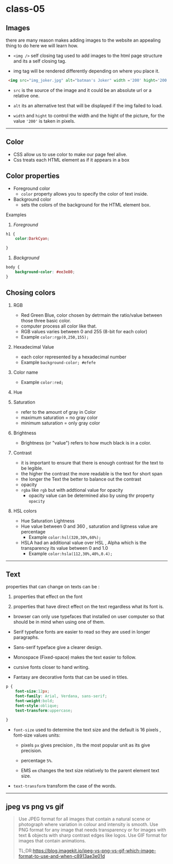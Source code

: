# class-05

## Images

there are many reason makes adding images to the website an appealing thing to do here we will learn how.

* `<img />` self closing tag used to add images to the html  page structure and its a self closing tag.

* img tag will be rendered differently depending on where you place it.

```HTML
 <img src="img_joker.jpg" alt="batman's Joker" width ='200' hight='200' > 
```

* `src` is the source of the image and it could be an absolute url or a relative one.

* `alt` its an alternative test that will be displayed if the img failed to load.

* `width` and `hight` to control the width and the hight of the picture, for the value `'200'` is taken in pixels.

***

## Color

* CSS allow us to use color to make our page feel alive.
* Css treats each HTML element as if it appears in a box

## Color properties

* Foreground color
  * `color` property allows you to specify the color of text inside.
* Background color
  * sets the colors of the background for the HTML element box.

Examples

1. *Foreground*

```CSS
h1 {
    color:DarkCyan;

}
```

1. *Background*

```CSS
body {
    background-color: #ee3e80; 
}
```

## Chosing colors

1. RGB
    * Red Green Blue, color chosen by detrmain the ratio/value between those three basic color.
    * computer process all color like that.
    * RGB values varies between 0 and 255 (8-bit for each color)
    * Example ``` color:rgp(0,250,155); ```

2. Hexadecimal Value
   * each color represented by a hexadecimal number
   * Example ```background-color; #efefe```

3. Color name
   * Example ```color:red;```

4. Hue

5. Saturation
   * refer to the amount of gray in Color
   * maximum saturation = no gray color
   * minimum saturation = only gray color

6. Brightness
   * Brightness (or "value") refers to how much black is in a color.

7. Contrast
   * it is important to ensure that there is
enough contrast for the text to be legible.
   * the higher the contrast the more readable is the text for short span
   * the longer the Text the better to balance out the contrast
   * opacity
   * `rgba` like `rgb` but with addtional value for opacity
      * opacity value can be determined also by using thr property `opacity`

8. HSL colors
   * Hue Saturation Lightness
   * Hue value between 0 and 360 , saturation and ligtness value are percentage
        * Example ` color:hsl(320,30%,60%); `
   * HSLA had an additional value over HSL , Alpha which is the transparency its value between 0 and 1.0
      * Example `color:hsla(112,30%,40%,0.4);`

***

## Text

properties that can change on texts can be :

1. properties that effect on the font

2. properties that have direct effect on the text regardless what its font is.

* browser can only use typefaces that installed on user computer so that should be in mind when using one of them.

* Serif typeface fonts are easier to read so they are used in longer paragraphs.

* Sans-serif typeface give a clearer design.

* Monospace (Fixed-space) makes the text easier to follow.

* cursive fonts closer to hand writing.

* Fantasy are decorative fonts that can be used in titles.

```CSS
p {
    font-size:12px;
    font-family: Arial, Verdana, sans-serif;
    font-weight:bold;
    font-style:oblique;
    text-transform:uppercase; 

}
```

* `font-size` used to determine the text size and the default is 16 pixels , font-size values units:
  * pixels `px` gives precision , its the most popular unit as its give precision.

  * percentage `5%`.

  * EMS `em` changes the text size relatively to the parent element text size.

* `text-transform` transform the case of the words.

***

## jpeg vs png vs gif

> Use JPEG format for all images that contain a natural scene or photograph where variation in colour and intensity is smooth. Use PNG format for any image that needs transparency or for images with text & objects with sharp contrast edges like logos. Use GIF format for images that contain animations.
>
>TL;DR:https://blog.imagekit.io/jpeg-vs-png-vs-gif-which-image-format-to-use-and-when-c8913ae3e01d
